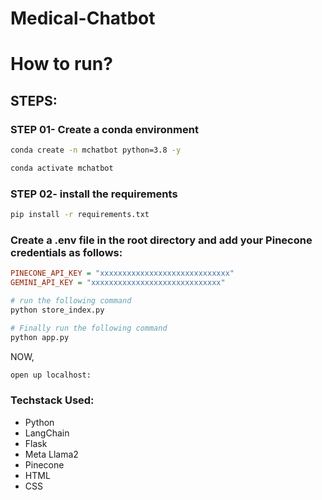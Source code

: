 
# Medical-Chatbot


# How to run?
## STEPS:

### STEP 01- Create a conda environment

```bash
conda create -n mchatbot python=3.8 -y
```

```bash
conda activate mchatbot
```



### STEP 02- install the requirements
```bash
pip install -r requirements.txt
```


### Create a .env file in the root directory and add your Pinecone credentials as follows:


```ini
PINECONE_API_KEY = "xxxxxxxxxxxxxxxxxxxxxxxxxxxxx"
GEMINI_API_KEY = "xxxxxxxxxxxxxxxxxxxxxxxxxxxxx"
```




```bash
# run the following command
python store_index.py
```

```bash
# Finally run the following command
python app.py
```

NOW,
```bash
open up localhost:
```

### Techstack Used:


 - Python
 - LangChain
 - Flask
 - Meta Llama2
 - Pinecone
 - HTML
 - CSS

